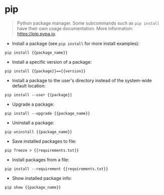 # pip

> Python package manager.
> Some subcommands such as `pip install` have their own usage documentation.
> More information: <https://pip.pypa.io>.

- Install a package (see `pip install` for more install examples):

`pip install {{package_name}}`

- Install a specific version of a package:

`pip install {{package}}=={{version}}`

- Install a package to the user's directory instead of the system-wide default location:

`pip install --user {{package}}`

- Upgrade a package:

`pip install --upgrade {{package_name}}`

- Uninstall a package:

`pip uninstall {{package_name}}`

- Save installed packages to file:

`pip freeze > {{requirements.txt}}`

- Install packages from a file:

`pip install --requirement {{requirements.txt}}`

- Show installed package info:

`pip show {{package_name}}`
